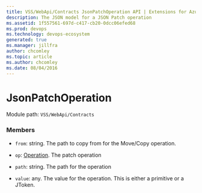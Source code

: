 ```yaml
---
title: VSS/WebApi/Contracts JsonPatchOperation API | Extensions for Azure DevOps Services
description: The JSON model for a JSON Patch operation
ms.assetid: 1f557561-697d-c417-cb20-0dcc06efed68
ms.prod: devops
ms.technology: devops-ecosystem
generated: true
ms.manager: jillfra
author: chcomley
ms.topic: article
ms.author: chcomley
ms.date: 08/04/2016
---
```


# JsonPatchOperation

Module path: `VSS/WebApi/Contracts`


### Members

* `from`: string. The path to copy from for the Move/Copy operation.

* `op`: [Operation](../../../VSS/WebApi/Contracts/Operation.md). The patch operation

* `path`: string. The path for the operation

* `value`: any. The value for the operation. This is either a primitive or a JToken.

